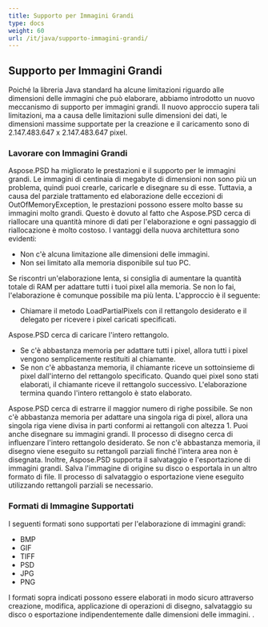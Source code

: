 ```yaml
---
title: Supporto per Immagini Grandi
type: docs
weight: 60
url: /it/java/supporto-immagini-grandi/
---
```


## **Supporto per Immagini Grandi**
Poiché la libreria Java standard ha alcune limitazioni riguardo alle dimensioni delle immagini che può elaborare, abbiamo introdotto un nuovo meccanismo di supporto per immagini grandi. Il nuovo approccio supera tali limitazioni, ma a causa delle limitazioni sulle dimensioni dei dati, le dimensioni massime supportate per la creazione e il caricamento sono di 2.147.483.647 x 2.147.483.647 pixel.
### **Lavorare con Immagini Grandi**
Aspose.PSD ha migliorato le prestazioni e il supporto per le immagini grandi. Le immagini di centinaia di megabyte di dimensioni non sono più un problema, quindi puoi crearle, caricarle e disegnare su di esse. Tuttavia, a causa del parziale trattamento ed elaborazione delle eccezioni di OutOfMemoryException, le prestazioni possono essere molto basse su immagini molto grandi. Questo è dovuto al fatto che Aspose.PSD cerca di riallocare una quantità minore di dati per l'elaborazione e ogni passaggio di riallocazione è molto costoso. I vantaggi della nuova architettura sono evidenti:

- Non c'è alcuna limitazione alle dimensioni delle immagini.
- Non sei limitato alla memoria disponibile sul tuo PC.

Se riscontri un'elaborazione lenta, si consiglia di aumentare la quantità totale di RAM per adattare tutti i tuoi pixel alla memoria. Se non lo fai, l'elaborazione è comunque possibile ma più lenta. L'approccio è il seguente:

- Chiamare il metodo LoadPartialPixels con il rettangolo desiderato e il delegato per ricevere i pixel caricati specificati.

Aspose.PSD cerca di caricare l'intero rettangolo.

- Se c'è abbastanza memoria per adattare tutti i pixel, allora tutti i pixel vengono semplicemente restituiti al chiamante.
- Se non c'è abbastanza memoria, il chiamante riceve un sottoinsieme di pixel dall'interno del rettangolo specificato. Quando quei pixel sono stati elaborati, il chiamante riceve il rettangolo successivo. L'elaborazione termina quando l'intero rettangolo è stato elaborato.

Aspose.PSD cerca di estrarre il maggior numero di righe possibile. Se non c'è abbastanza memoria per adattare una singola riga di pixel, allora una singola riga viene divisa in parti conformi ai rettangoli con altezza 1. Puoi anche disegnare su immagini grandi. Il processo di disegno cerca di influenzare l'intero rettangolo desiderato. Se non c'è abbastanza memoria, il disegno viene eseguito su rettangoli parziali finché l'intera area non è disegnata. Inoltre, Aspose.PSD supporta il salvataggio e l'esportazione di immagini grandi. Salva l'immagine di origine su disco o esportala in un altro formato di file. Il processo di salvataggio o esportazione viene eseguito utilizzando rettangoli parziali se necessario. 
### **Formati di Immagine Supportati**
I seguenti formati sono supportati per l'elaborazione di immagini grandi:

- BMP
- GIF
- TIFF
- PSD
- JPG
- PNG

I formati sopra indicati possono essere elaborati in modo sicuro attraverso creazione, modifica, applicazione di operazioni di disegno, salvataggio su disco o esportazione indipendentemente dalle dimensioni delle immagini.
.  
